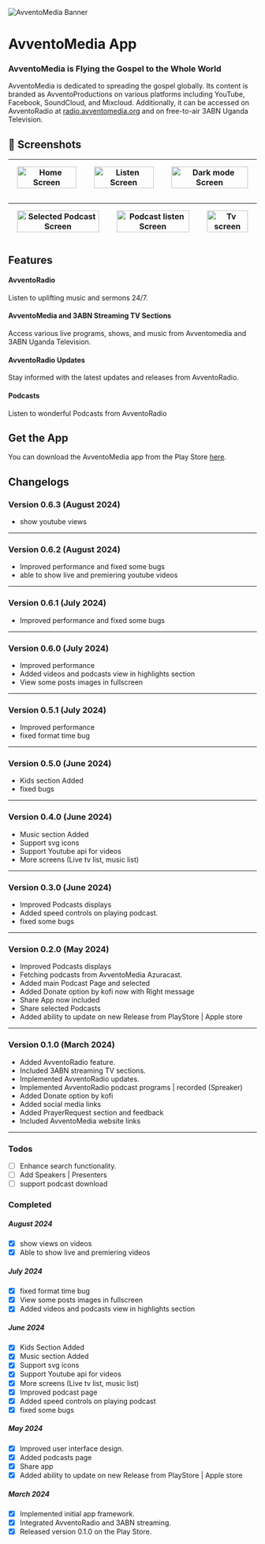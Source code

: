 ![AvventoMedia Banner](https://avventomedia.org/wp-content/uploads/2023/10/avventoMediaAppAdvert.png)
# AvventoMedia App

### AvventoMedia is Flying the Gospel to the Whole World

AvventoMedia is dedicated to spreading the gospel globally. Its content is branded as AvventoProductions on various platforms including YouTube, Facebook, SoundCloud, and Mixcloud. Additionally, it can be accessed on AvventoRadio at [radio.avventomedia.org](https://radio.avventomedia.org) and on free-to-air 3ABN Uganda Television.


## 📱 Screenshots
|  <div style="flex: 1 1 100%; margin: 10px;"><img src="https://avventomedia.org/wp-content/uploads/2024/05/Screenshot_20240522-072911.png" alt="Home Screen" style="width: 100%;"></div>|  <div style="flex: 1 1 100%; margin: 10px;"><img src="https://avventomedia.org/wp-content/uploads/2024/05/Screenshot_20240529-084446.png" alt="Listen Screen" style="width: 100%;"></div>|<div style="flex: 1 1 100%; margin: 10px;"> <img src="https://avventomedia.org/wp-content/uploads/2024/05/Screenshot_20240529-091338.png" alt="Dark mode Screen" style="width: 100%;"></div>|
|-|-|-|

|  <div style="flex: 1 1 100%; margin: 10px;"> <img src="https://avventomedia.org/wp-content/uploads/2024/05/Screenshot_20240529-091405.png" alt="Selected Podcast Screen" style="width: 100%;">|  <div style="flex: 1 1 100%; margin: 10px;"> <img src="https://avventomedia.org/wp-content/uploads/2024/05/Screenshot_20240522-073053.png" alt="Podcast listen Screen" style="width: 100%;"></div>|<div style="flex: 1 1 100%; margin: 10px;"> <img src="https://avventomedia.org/wp-content/uploads/2024/05/Screenshot_20240522-072937.png" alt="Tv screen" style="width: 100%;"></div>|
|-|-|-|

## Features

#### AvventoRadio
 Listen to uplifting music and sermons 24/7.

#### AvventoMedia and 3ABN Streaming TV Sections
 Access various live programs, shows, and music from Avventomedia and 3ABN Uganda Television.

#### AvventoRadio Updates
Stay informed with the latest updates and releases from AvventoRadio.

#### Podcasts
Listen to wonderful Podcasts from AvventoRadio

## Get the App

You can download the AvventoMedia app from the Play Store [here](https://play.google.com/store/apps/details?id=tv.avventomedia.app).

## Changelogs
### Version 0.6.3 (August 2024)
- show youtube views

---

### Version 0.6.2 (August 2024)
- Improved performance and fixed some bugs
- able to show live and premiering youtube videos

---

### Version 0.6.1 (July 2024)
- Improved performance and fixed some bugs

---

### Version 0.6.0 (July 2024)
- Improved performance
- Added videos and podcasts view in highlights section
- View some posts images in fullscreen

---

### Version 0.5.1 (July 2024)
- Improved performance
- fixed format time bug

---

### Version 0.5.0 (June 2024)
- Kids section Added
- fixed bugs

---

### Version 0.4.0 (June 2024)
- Music section Added
- Support svg icons
- Support Youtube api for videos
- More screens (Live tv list, music list)

---

### Version 0.3.0 (June 2024)
- Improved Podcasts displays
- Added speed controls on playing podcast.
- fixed some bugs

---

### Version 0.2.0 (May 2024)
- Improved Podcasts displays
- Fetching podcasts from AvventoMedia Azuracast.
- Added main Podcast Page and selected
- Added Donate option by kofi now with Right message
- Share App now included
- Share selected Podcasts
- Added ability to update on new Release from PlayStore | Apple store

---

### Version 0.1.0 (March 2024)
- Added AvventoRadio feature.
- Included 3ABN streaming TV sections.
- Implemented AvventoRadio updates.
- Implemented AvventoRadio podcast programs | recorded (Spreaker)
- Added Donate option by kofi
- Added social media links
- Added PrayerRequest section and feedback
- Included AvventoMedia website links

---

### Todos
- [ ] Enhance search functionality.
- [ ] Add Speakers | Presenters
- [ ] support podcast download

### Completed
##### August 2024
- [x] show views on videos
- [x] Able to show live and premiering videos

##### July 2024
- [x] fixed format time bug
- [x] View some posts images in fullscreen
- [x] Added videos and podcasts view in highlights section

##### June 2024
- [x] Kids Section Added
- [x] Music section Added
- [x] Support svg icons
- [x] Support Youtube api for videos
- [x] More screens (Live tv list, music list)
- [x] Improved podcast page
- [x] Added speed controls on playing podcast
- [x] fixed some bugs

##### May 2024
- [x] Improved user interface design.
- [x] Added podcasts page
- [x] Share app
- [x] Added ability to update on new Release from PlayStore | Apple store

##### March 2024
- [x] Implemented initial app framework.
- [x] Integrated AvventoRadio and 3ABN streaming.
- [x] Released version 0.1.0 on the Play Store.
